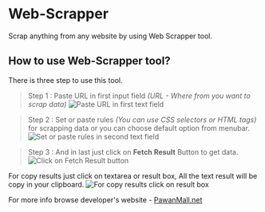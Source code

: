 # Web-Scrapper 
Scrap anything from any website by using Web Scrapper tool.
## How to use Web-Scrapper tool?
There is three step to use this tool.

> Step 1 : Paste URL in first input field _(URL - Where from you want to scrap data)_
> ![Paste URL in first text field]({{site.baseurl}}//Step-1-web-scrapper-pawan-mall.JPG)

> Step 2 : Set or paste rules _(You can use CSS selectors or HTML tags)_ for scrapping data or you can choose default option from  menubar.
> ![Set or paste rules in second text field]({{site.baseurl}}//Step-2-web-scrapper-pawan-mall.JPG)

> Step 3 : And in last just click on **Fetch Result** Button to get data. 
> ![Click on Fetch Result button]({{site.baseurl}}//Step-3-web-scrapper-pawan-mall.JPG)

For copy results just click on textarea or result box, All the text result will be copy in your clipboard. 
 ![For copy results click on result box]({{site.baseurl}}//results-web-scrapper-pawan-mall.JPG)

For more info browse developer's website - [PawanMall.net](http://www.pawanmall.net "Click here to get more info or new tools.")



